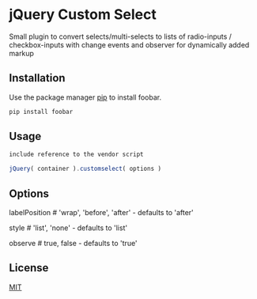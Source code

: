 # jQuery Custom Select

Small plugin to convert selects/multi-selects to lists of radio-inputs / checkbox-inputs with change events and observer for dynamically added markup

## Installation

Use the package manager [pip](https://pip.pypa.io/en/stable/) to install foobar.

```bash
pip install foobar
```

## Usage

```javascript
include reference to the vendor script

jQuery( container ).customselect( options )
```

## Options

labelPosition # 'wrap', 'before', 'after' - defaults to 'after'

style # 'list', 'none' - defaults to 'list'

observe # true, false - defaults to 'true'


## License
[MIT](https://choosealicense.com/licenses/mit/)